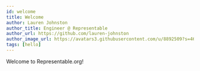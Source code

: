 ```yaml
---
id: welcome
title: Welcome
author: Lauren Johnston
author_title: Engineer @ Representable
author_url: https://github.com/lauren-johnston
author_image_url: https://avatars3.githubusercontent.com/u/8892509?s=460&u=710a92147d93378daa9ef1435ca242ab38909f28&v=4
tags: [hello]
---
```


Welcome to Representable.org!
